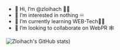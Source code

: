 - 👋 Hi, I’m @zloihach 🧔🏽
- 👀 I’m interested in nothing ♾️
- 🌱 I’m currently learning WEB-Tech👨‍💻
- 💞️ I’m looking to collaborate on WebPR 🕸️

![Zloihach's GitHub stats](https://github-readme-stats.vercel.app/api?username=zloihach&show=reviews,discussions_started,discussions_answered,prs_merged,prs_merged_percentage&theme=dark))

<!---
zloihach/zloihach is a ✨ special ✨ repository because its `README.md` (this file) appears on your GitHub profile.
You can click the Preview link to take a look at your changes.
--->

